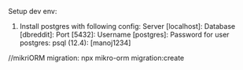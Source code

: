 Setup dev env:
1. Install postgres with following config:
  Server [localhost]:
  Database [dbreddit]:
  Port [5432]:
  Username [postgres]:
  Password for user postgres:
  psql (12.4): [manoj1234]


//mikriORM migration:
npx mikro-orm migration:create